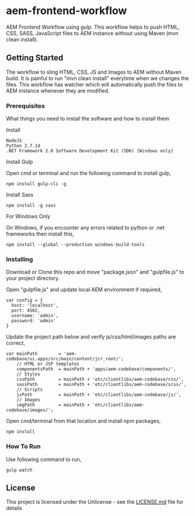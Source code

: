 # aem-frontend-workflow

AEM Frontend Workflow using gulp. This workflow helps to push HTML, CSS, SASS, JavaScript files to AEM instance without using Maven (mvn clean install).

## Getting Started

The workflow to sling HTML, CSS, JS and Images to AEM without Maven build. It is painful to run "mvn clean install" everytime when we changes the files. This workflow has watcher which will automatically push the files to AEM instance whenever they are modified.

### Prerequisites

What things you need to install the software and how to install them

Install

```
NodeJS
Python 2.7.14
.NET Framework 2.0 Software Development Kit (SDK) [Windows only]
```

Install Gulp

Open cmd or terminal and run the following command to install gulp,

```
npm install gulp-cli -g
```

Install Sass

```
npm install -g sass
```

For Windows Only

On Windows, if you encounter any errors related to python or .net frameworks then install this,

```
npm install --global --production windows-build-tools
```

### Installing

Download or Clone this repo and move "package.json" and "gulpfile.js" to your project directory.

Open "gulpfile.js" and update local AEM environment if required,

```
var config = {
  host: 'localhost',
  port: 4502,
  username: 'admin',
  password: 'admin'
}
```

Update the project path below and verify js/css/html/images paths are correct,

```
var mainPath        = 'aem-codebase/ui.apps/src/main/content/jcr_root/';
    // HTML or JSP templates
    componentsPath  = mainPath + 'apps/aem-codebase/components/',
    // Styles
    cssPath         = mainPath + 'etc/clientlibs/aem-codebase/css/',
    sassPath        = mainPath + 'etc/clientlibs/aem-codebase/scss/',
    // Scripts
    jsPath          = mainPath + 'etc/clientlibs/aem-codebase/js/',
    // Images
    imgPath         = mainPath + 'etc/clientlibs/aem-codebase/images/';

```

Open cmd/terminal from that location and install npm packages,

```
npm install
```

### How To Run

Use following command to run,

```
gulp watch
```


## License

This project is licensed under the Unlicense - see the [LICENSE.md](LICENSE.md) file for details
